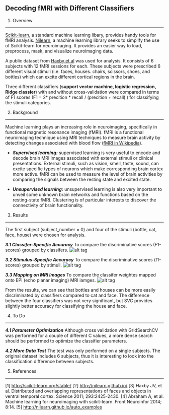 

**Decoding fMRI with Different Classifiers**
----------------------------------------

1. Overview
-----------
[Scikit-learn](http://scikit-learn.org/stable/), a standard machine learning libary, provides handy tools for fMRI analysis. [Nilearn](http://nilearn.github.io/index.html), a machine learning library seeks to simplify the use of Scikit-learn for neuroimaging. It provides an easier way to load, preprocess, mask, and visualize neuroimaging data.

A public dataset from [Haxby et al](http://dev.pymvpa.org/datadb/haxby2001.html#download) was used for analysis. It consists of 6 subjects with 12 fMRI sessions for each. These subjects were prescribed 6 different visual stimuli (i.e. faces, houses. chairs, scissors, shoes, and bottles) which can excite different cortical regions in the brain. 

Three different classifiers (**support vector machine, logistic regression, Ridge classier**) with and without cross-validation were compared in terms of F1 scores (F1 = 2* precition * recall / (precition + recall) ) for classifying the stimuli categories. 

2. Background
-----------
Machine learning plays an increasing role in neuroimaging, specifically in functional magnetic resonance imaging (fMRI). fMRI is a functional neuroimaging technique using MRI techniques to measure brain activity by detecting changes associated with blood flow ([fMRI in Wikipedia](https://en.wikipedia.org/wiki/Functional_magnetic_resonance_imaging)).

- ***Supervised learning:***  supervised learning is very useful to encode and decode brain MRI images associated with external stimuli or clinical presentations. External stimuli, such as vision, smell, taste, sound, can excite specific types of neurons which make corresponding brain cortex more active. fMRI can be used to measure the level of brain activities by comparing the signals between the resting state and excited state.

- ***Unsupervised learning:*** unsupervised learning is also very important to unveil some unknown brain networks and functions based on the resting-state fMRI. Clustering is of particular interests to discover the connectivity of brain functionality. 

3. Results
-----------
The first subject (subject_number = 0) and four of the stimuli (bottle, cat, face, house) were chosen for analysis. 

***3.1 Classifer-Specific Accuracy***
To compare the discriminative scores (F1-scores) grouped by classifers.
![alt tag](https://cloud.githubusercontent.com/assets/17630430/14061046/12d385f2-f344-11e5-88c0-b814fb96643e.png "classifier f1 scores")

***3.2 Stimulus-Specific Accuracy***
To compare the discriminative scores (f1-scores) grouped by stimuli.
![alt tag](https://cloud.githubusercontent.com/assets/17630430/14060942/6d208db4-f341-11e5-9757-d7070bd5df84.png "stimulus f1 scores")

***3.3 Mapping on MRI Images***
To compare the classifer weightes mapped onto EPI (echo planar imaging) MRI iamges.
![alt tag](https://cloud.githubusercontent.com/assets/17630430/14061006/07a9883a-f343-11e5-9458-f08e58433c89.png "EPI_Classifers")

From the results, we can see that bottles and houses can be more easily discriminated by classifiers compared to cat and face. The difference between the four classifiers was not very significant, but SVC provides slightly better accuracy for classifying the house and face.

4. To Do
-----------
***4.1 Parameter Optimization***
Although cross validation with GridSearchCV was performed for a couple of different C values, a more dense search should be performed to optimize the classifier parameters.

***4.2 More Data Test***
The test was only performed on a single subjects. The original dataset includes 6 subjects, thus it is interesting to look into the classification difference between subjects.

5. References
-----------
[1] http://scikit-learn.org/stable/
[2] http://nilearn.github.io/
[3] Haxby JV, et al. Distributed and overlapping representations of faces and objects in ventral temporal cortex. Science 2011; 293:2425-2430.
[4] Abraham A, et al. Machine learning for neuroimaging with scikit-learn. Front Neuroinfor 2014; 8:14.
[5] http://nilearn.github.io/auto_examples